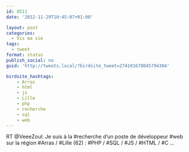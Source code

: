 ```yaml
---
id: 8511
date: '2012-11-29T10:45:07+01:00'

layout: post
categories:
  - Vis ma vie
tags:
  - tweet
format: status
publish_social: no
guid: 'http://tweets.local/?birdsite_tweet=274101678045794304'

birdsite_hashtags:
    - Arras
    - html
    - js
    - Lille
    - php
    - recherche
    - sql
    - web
---
```


RT @VeeeZoul: Je suis à la #recherche d’un poste de développeur #web sur la région #Arras / #Lille (62) : #PHP / #SQL / #JS / #HTML / #C …